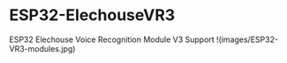 # ESP32-ElechouseVR3
ESP32 Elechouse Voice Recognition Module V3 Support
!(images/ESP32-VR3-modules.jpg)


